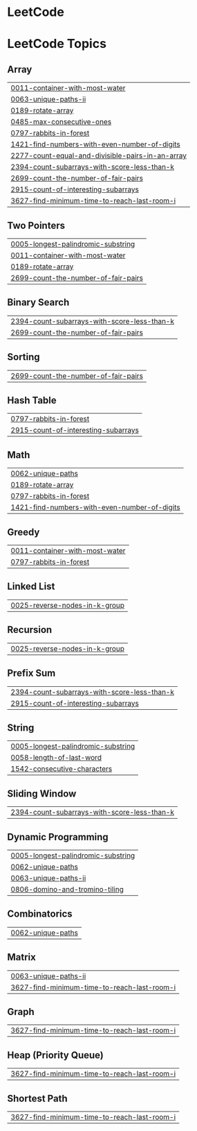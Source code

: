 # LeetCode
<!---LeetCode Topics Start-->
# LeetCode Topics
## Array
|  |
| ------- |
| [0011-container-with-most-water](https://github.com/Prateekyadav-ai/LeetCode/tree/master/0011-container-with-most-water) |
| [0063-unique-paths-ii](https://github.com/Prateekyadav-ai/LeetCode/tree/master/0063-unique-paths-ii) |
| [0189-rotate-array](https://github.com/Prateekyadav-ai/LeetCode/tree/master/0189-rotate-array) |
| [0485-max-consecutive-ones](https://github.com/Prateekyadav-ai/LeetCode/tree/master/0485-max-consecutive-ones) |
| [0797-rabbits-in-forest](https://github.com/Prateekyadav-ai/LeetCode/tree/master/0797-rabbits-in-forest) |
| [1421-find-numbers-with-even-number-of-digits](https://github.com/Prateekyadav-ai/LeetCode/tree/master/1421-find-numbers-with-even-number-of-digits) |
| [2277-count-equal-and-divisible-pairs-in-an-array](https://github.com/Prateekyadav-ai/LeetCode/tree/master/2277-count-equal-and-divisible-pairs-in-an-array) |
| [2394-count-subarrays-with-score-less-than-k](https://github.com/Prateekyadav-ai/LeetCode/tree/master/2394-count-subarrays-with-score-less-than-k) |
| [2699-count-the-number-of-fair-pairs](https://github.com/Prateekyadav-ai/LeetCode/tree/master/2699-count-the-number-of-fair-pairs) |
| [2915-count-of-interesting-subarrays](https://github.com/Prateekyadav-ai/LeetCode/tree/master/2915-count-of-interesting-subarrays) |
| [3627-find-minimum-time-to-reach-last-room-i](https://github.com/Prateekyadav-ai/LeetCode/tree/master/3627-find-minimum-time-to-reach-last-room-i) |
## Two Pointers
|  |
| ------- |
| [0005-longest-palindromic-substring](https://github.com/Prateekyadav-ai/LeetCode/tree/master/0005-longest-palindromic-substring) |
| [0011-container-with-most-water](https://github.com/Prateekyadav-ai/LeetCode/tree/master/0011-container-with-most-water) |
| [0189-rotate-array](https://github.com/Prateekyadav-ai/LeetCode/tree/master/0189-rotate-array) |
| [2699-count-the-number-of-fair-pairs](https://github.com/Prateekyadav-ai/LeetCode/tree/master/2699-count-the-number-of-fair-pairs) |
## Binary Search
|  |
| ------- |
| [2394-count-subarrays-with-score-less-than-k](https://github.com/Prateekyadav-ai/LeetCode/tree/master/2394-count-subarrays-with-score-less-than-k) |
| [2699-count-the-number-of-fair-pairs](https://github.com/Prateekyadav-ai/LeetCode/tree/master/2699-count-the-number-of-fair-pairs) |
## Sorting
|  |
| ------- |
| [2699-count-the-number-of-fair-pairs](https://github.com/Prateekyadav-ai/LeetCode/tree/master/2699-count-the-number-of-fair-pairs) |
## Hash Table
|  |
| ------- |
| [0797-rabbits-in-forest](https://github.com/Prateekyadav-ai/LeetCode/tree/master/0797-rabbits-in-forest) |
| [2915-count-of-interesting-subarrays](https://github.com/Prateekyadav-ai/LeetCode/tree/master/2915-count-of-interesting-subarrays) |
## Math
|  |
| ------- |
| [0062-unique-paths](https://github.com/Prateekyadav-ai/LeetCode/tree/master/0062-unique-paths) |
| [0189-rotate-array](https://github.com/Prateekyadav-ai/LeetCode/tree/master/0189-rotate-array) |
| [0797-rabbits-in-forest](https://github.com/Prateekyadav-ai/LeetCode/tree/master/0797-rabbits-in-forest) |
| [1421-find-numbers-with-even-number-of-digits](https://github.com/Prateekyadav-ai/LeetCode/tree/master/1421-find-numbers-with-even-number-of-digits) |
## Greedy
|  |
| ------- |
| [0011-container-with-most-water](https://github.com/Prateekyadav-ai/LeetCode/tree/master/0011-container-with-most-water) |
| [0797-rabbits-in-forest](https://github.com/Prateekyadav-ai/LeetCode/tree/master/0797-rabbits-in-forest) |
## Linked List
|  |
| ------- |
| [0025-reverse-nodes-in-k-group](https://github.com/Prateekyadav-ai/LeetCode/tree/master/0025-reverse-nodes-in-k-group) |
## Recursion
|  |
| ------- |
| [0025-reverse-nodes-in-k-group](https://github.com/Prateekyadav-ai/LeetCode/tree/master/0025-reverse-nodes-in-k-group) |
## Prefix Sum
|  |
| ------- |
| [2394-count-subarrays-with-score-less-than-k](https://github.com/Prateekyadav-ai/LeetCode/tree/master/2394-count-subarrays-with-score-less-than-k) |
| [2915-count-of-interesting-subarrays](https://github.com/Prateekyadav-ai/LeetCode/tree/master/2915-count-of-interesting-subarrays) |
## String
|  |
| ------- |
| [0005-longest-palindromic-substring](https://github.com/Prateekyadav-ai/LeetCode/tree/master/0005-longest-palindromic-substring) |
| [0058-length-of-last-word](https://github.com/Prateekyadav-ai/LeetCode/tree/master/0058-length-of-last-word) |
| [1542-consecutive-characters](https://github.com/Prateekyadav-ai/LeetCode/tree/master/1542-consecutive-characters) |
## Sliding Window
|  |
| ------- |
| [2394-count-subarrays-with-score-less-than-k](https://github.com/Prateekyadav-ai/LeetCode/tree/master/2394-count-subarrays-with-score-less-than-k) |
## Dynamic Programming
|  |
| ------- |
| [0005-longest-palindromic-substring](https://github.com/Prateekyadav-ai/LeetCode/tree/master/0005-longest-palindromic-substring) |
| [0062-unique-paths](https://github.com/Prateekyadav-ai/LeetCode/tree/master/0062-unique-paths) |
| [0063-unique-paths-ii](https://github.com/Prateekyadav-ai/LeetCode/tree/master/0063-unique-paths-ii) |
| [0806-domino-and-tromino-tiling](https://github.com/Prateekyadav-ai/LeetCode/tree/master/0806-domino-and-tromino-tiling) |
## Combinatorics
|  |
| ------- |
| [0062-unique-paths](https://github.com/Prateekyadav-ai/LeetCode/tree/master/0062-unique-paths) |
## Matrix
|  |
| ------- |
| [0063-unique-paths-ii](https://github.com/Prateekyadav-ai/LeetCode/tree/master/0063-unique-paths-ii) |
| [3627-find-minimum-time-to-reach-last-room-i](https://github.com/Prateekyadav-ai/LeetCode/tree/master/3627-find-minimum-time-to-reach-last-room-i) |
## Graph
|  |
| ------- |
| [3627-find-minimum-time-to-reach-last-room-i](https://github.com/Prateekyadav-ai/LeetCode/tree/master/3627-find-minimum-time-to-reach-last-room-i) |
## Heap (Priority Queue)
|  |
| ------- |
| [3627-find-minimum-time-to-reach-last-room-i](https://github.com/Prateekyadav-ai/LeetCode/tree/master/3627-find-minimum-time-to-reach-last-room-i) |
## Shortest Path
|  |
| ------- |
| [3627-find-minimum-time-to-reach-last-room-i](https://github.com/Prateekyadav-ai/LeetCode/tree/master/3627-find-minimum-time-to-reach-last-room-i) |
<!---LeetCode Topics End-->